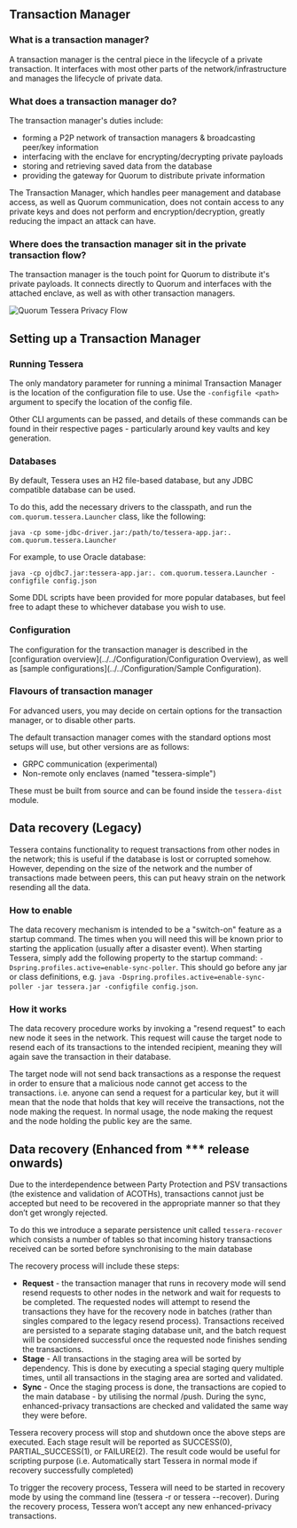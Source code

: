 ## Transaction Manager

### What is a transaction manager?

A transaction manager is the central piece in the lifecycle of a private transaction. It interfaces with most other parts of the network/infrastructure and manages the lifecycle of private data.

### What does a transaction manager do?

The transaction manager's duties include:

- forming a P2P network of transaction managers & broadcasting peer/key information
- interfacing with the enclave for encrypting/decrypting private payloads
- storing and retrieving saved data from the database
- providing the gateway for Quorum to distribute private information

The Transaction Manager, which handles peer management and database access, as well as Quorum communication, does not contain access to any private keys and does not perform and encryption/decryption, greatly reducing the impact an attack can have.

### Where does the transaction manager sit in the private transaction flow?

The transaction manager is the touch point for Quorum to distribute it's private payloads. It connects directly to Quorum and interfaces with the attached enclave, as well as with other transaction managers.

![Quorum Tessera Privacy Flow](https://github.com/jpmorganchase/tessera/raw/master/Tessera%20Privacy%20flow.jpeg)

## Setting up a Transaction Manager

### Running Tessera
The only mandatory parameter for running a minimal Transaction Manager is the location of the configuration file to use.
Use the `-configfile <path>` argument to specify the location of the config file.

Other CLI arguments can be passed, and details of these commands can be found in their respective pages - particularly around key vaults and key generation.

### Databases
By default, Tessera uses an H2 file-based database, but any JDBC compatible database can be used.

To do this, add the necessary drivers to the classpath, and run the `com.quorum.tessera.Launcher` class, like the following:

```
java -cp some-jdbc-driver.jar:/path/to/tessera-app.jar:. com.quorum.tessera.Launcher
```

For example, to use Oracle database: 
```
java -cp ojdbc7.jar:tessera-app.jar:. com.quorum.tessera.Launcher -configfile config.json
```

Some DDL scripts have been provided for more popular databases, but feel free to adapt these to whichever database you wish to use.

### Configuration

The configuration for the transaction manager is described in the [configuration overview](../../Configuration/Configuration Overview), as well as [sample configurations](../../Configuration/Sample Configuration).

### Flavours of transaction manager
For advanced users, you may decide on certain options for the transaction manager, or to disable other parts.

The default transaction manager comes with the standard options most setups will use, but other versions are as follows:

- GRPC communication (experimental)
- Non-remote only enclaves (named "tessera-simple")

These must be built from source and can be found inside the `tessera-dist` module.


## Data recovery (Legacy)

Tessera contains functionality to request transactions from other nodes in the network; this is useful if the database is lost or corrupted somehow. 
However, depending on the size of the network and the number of transactions made between peers, this can put heavy strain on the network resending all the data.

### How to enable
The data recovery mechanism is intended to be a "switch-on" feature as a startup command. The times when you will need this will be known prior to starting the application (usually after a disaster event). When starting Tessera, simply add the following property to the startup command: `-Dspring.profiles.active=enable-sync-poller`. This should go before any jar or class definitions, e.g. `java -Dspring.profiles.active=enable-sync-poller -jar tessera.jar -configfile config.json`.

### How it works
The data recovery procedure works by invoking a "resend request" to each new node it sees in the network. This request will cause the target node to resend each of its transactions to the intended recipient, meaning they will again save the transaction in their database.

The target node will not send back transactions as a response the request in order to ensure that a malicious node cannot get access to the transactions. i.e. anyone can send a request for a particular key, but it will mean that the node that holds that key will receive the transactions, not the node making the request. In normal usage, the node making the request and the node holding the public key are the same.

## Data recovery (Enhanced from *** release onwards)

Due to the interdependence between Party Protection and PSV transactions (the existence and validation of ACOTHs), transactions cannot just be accepted but need to be recovered in the appropriate manner so that they don’t get wrongly rejected.

To do this we introduce a separate persistence unit called `tessera-recover` which consists a number of tables so that incoming history transactions received can be sorted before synchronising to the main database

The recovery process will include these steps:

 - **Request** - the transaction manager that runs in recovery mode will send resend requests to other nodes in the network and wait for requests to be completed. The requested nodes will attempt to resend the transactions they have for the recovery node in batches (rather than singles compared to the legacy resend process). Transactions received are persisted to a separate staging database unit, and the batch request will be considered successful once the requested node finishes sending the transactions.
 - **Stage** - All transactions in the staging area will be sorted by dependency. This is done by executing a special staging query multiple times, until all transactions in the staging area are sorted and validated.
 - **Sync** - Once the staging process is done, the transactions are copied to the main database - by utilising the normal /push. During the sync, enhanced-privacy transactions are checked and validated the same way they were before.
 
Tessera recovery process will stop and shutdown once the above steps are executed. Each stage result will be reported as SUCCESS(0), PARTIAL_SUCCESS(1), or FAILURE(2). The result code would be useful for scripting purpose (i.e. Automatically start Tessera in normal mode if recovery successfully completed)

To trigger the recovery process, Tessera will need to be started in recovery mode by using the command line (tessera -r or tessera --recover). During the recovery process, Tessera won’t accept any new enhanced-privacy transactions.



